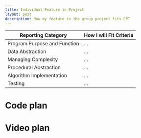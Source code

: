 ```yaml
---
title: Individual Feature in Project
layout: post 
description: How my feature in the group project fits CPT
---
```



| Reporting Category | How I will Fit Criteria |
|-|-|
| Program Purpose and Function | ... | 
| Data Abstraction | ... |
| Managing Complexity | ... |
| Procedural Abstraction | ... |
| Algorithm Implementation | ... |
| Testing | ... | 


# Code plan 

# Video plan 